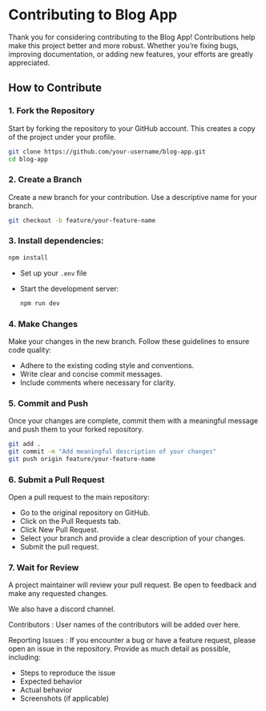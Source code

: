 # Contributing to Blog App

Thank you for considering contributing to the Blog App! Contributions help make this project better and more robust. 
Whether you’re fixing bugs, improving documentation, or adding new features, your efforts are greatly appreciated.

## How to Contribute

### 1. Fork the Repository

Start by forking the repository to your GitHub account. This creates a copy of the project under your profile.

```bash
git clone https://github.com/your-username/blog-app.git
cd blog-app
```

### 2. Create a Branch
Create a new branch for your contribution. Use a descriptive name for your branch.

```bash
git checkout -b feature/your-feature-name
```

### 3. Install dependencies:

   ```bash
   npm install
   ```
- Set up your `.env` file
- Start the development server:

   ```bash
   npm run dev
   ```

### 4. Make Changes
Make your changes in the new branch. Follow these guidelines to ensure code quality:

- Adhere to the existing coding style and conventions.
- Write clear and concise commit messages.
- Include comments where necessary for clarity.

### 5. Commit and Push
Once your changes are complete, commit them with a meaningful message and push them to your forked repository.

```bash
git add .
git commit -m "Add meaningful description of your changes"
git push origin feature/your-feature-name
```

### 6. Submit a Pull Request
Open a pull request to the main repository:

- Go to the original repository on GitHub.
- Click on the Pull Requests tab.
- Click New Pull Request.
- Select your branch and provide a clear description of your changes.
- Submit the pull request.

### 7. Wait for Review
A project maintainer will review your pull request. Be open to feedback and make any requested changes.

We also have a discord channel.

Contributors :
User names of the contributors will be added over here.

Reporting Issues :
If you encounter a bug or have a feature request, please open an issue in the repository. Provide as much detail as possible, including:

 - Steps to reproduce the issue
 - Expected behavior
 - Actual behavior
 - Screenshots (if applicable)

